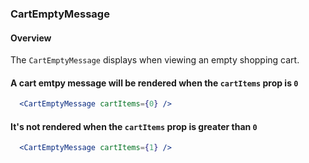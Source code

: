 ### CartEmptyMessage

#### Overview
The `CartEmptyMessage` displays when viewing an empty shopping cart.

#### A cart emtpy message will be rendered when the `cartItems` prop is `0`
```jsx
  <CartEmptyMessage cartItems={0} />
```

#### It's not rendered when the `cartItems` prop is greater than `0`
```jsx
  <CartEmptyMessage cartItems={1} />
```
